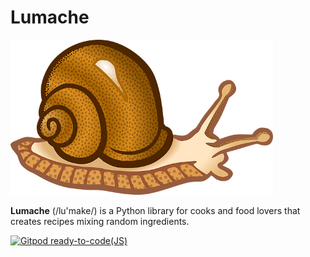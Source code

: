 # Lumache

![Lumache logo](lumache-logo.png)

**Lumache** (/lu'make/) is a Python library for cooks and food lovers
that creates recipes mixing random ingredients.

[![Gitpod ready-to-code(JS)](https://img.shields.io/badge/Gitpod-ready--to--code-908a85?logo=gitpod)](https://gitpod.io/#https://github.com/Josephpaik/sphinx-rtd-doc)
